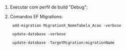 1. Executar com perfil de build "Debug";

2. Comandos EF Migrations:
     
    
        add-migration MigrationX_NomeTabela_Acao -verbose

        update-database -verbose
       
        update-database -TargetMigration:migrationName
       
        
    
    